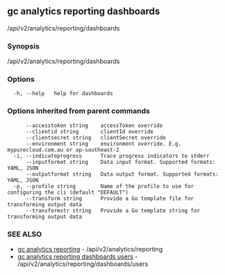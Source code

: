 ## gc analytics reporting dashboards

/api/v2/analytics/reporting/dashboards

### Synopsis

/api/v2/analytics/reporting/dashboards

### Options

```
  -h, --help   help for dashboards
```

### Options inherited from parent commands

```
      --accesstoken string    accessToken override
      --clientid string       clientId override
      --clientsecret string   clientSecret override
      --environment string    environment override. E.g. mypurecloud.com.au or ap-southeast-2
  -i, --indicateprogress      Trace progress indicators to stderr
      --inputformat string    Data input format. Supported formats: YAML, JSON
      --outputformat string   Data output format. Supported formats: YAML, JSON
  -p, --profile string        Name of the profile to use for configuring the cli (default "DEFAULT")
      --transform string      Provide a Go template file for transforming output data
      --transformstr string   Provide a Go template string for transforming output data
```

### SEE ALSO

* [gc analytics reporting](gc_analytics_reporting.html)	 - /api/v2/analytics/reporting
* [gc analytics reporting dashboards users](gc_analytics_reporting_dashboards_users.html)	 - /api/v2/analytics/reporting/dashboards/users


